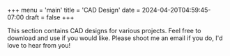 +++
menu = 'main'
title = 'CAD Design'
date = 2024-04-20T04:59:45-07:00
draft = false
+++

This section contains CAD designs for various projects. Feel free to download and use if you would like. Please shoot
me an email if you do, I'd love to hear from you!
